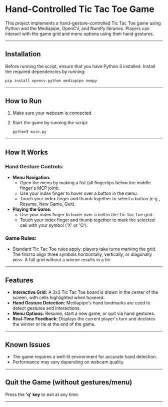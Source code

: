 

# Hand-Controlled Tic Tac Toe Game

This project implements a hand-gesture-controlled Tic Tac Toe game using Python and the Mediapipe, OpenCV, and NumPy libraries. Players can interact with the game grid and menu options using their hand gestures.

---

## Installation

Before running the script, ensure that you have Python 3 installed. Install the required dependencies by running:

```bash
pip install opencv-python mediapipe numpy
```

---

## How to Run

1. Make sure your webcam is connected.

2. Start the game by running the script:
   
   ```bash
   python3 main.py
   ```

---

## How It Works

### Hand Gesture Controls:

- **Menu Navigation:**
  - Open the menu by making a fist (all fingertips below the middle finger's MCP joint).
  - Use your index finger to hover over a button in the menu.
  - Touch your index finger and thumb together to select a button (e.g., Resume, New Game, Quit).
- **Playing the Game:**
  - Use your index finger to hover over a cell in the Tic Tac Toe grid.
  - Touch your index finger and thumb together to mark the selected cell with your symbol ('X' or 'O').

### Game Rules:

- Standard Tic Tac Toe rules apply: players take turns marking the grid. The first to align three symbols horizontally, vertically, or diagonally wins. A full grid without a winner results in a tie.

---

## Features

- **Interactive Grid:** A 3x3 Tic Tac Toe board is drawn in the center of the screen, with cells highlighted when hovered.
- **Hand Gesture Detection:** Mediapipe's hand landmarks are used to detect gestures and interactions.
- **Menu Options:** Resume, start a new game, or quit via hand gestures.
- **Real-Time Feedback:** Displays the current player's turn and declares the winner or tie at the end of the game.

---

## Known Issues

- The game requires a well-lit environment for accurate hand detection.
- Performance may vary depending on webcam quality.

---

## Quit the Game (without gestures/menu)

Press the **'q' key** to exit at any time.

---



